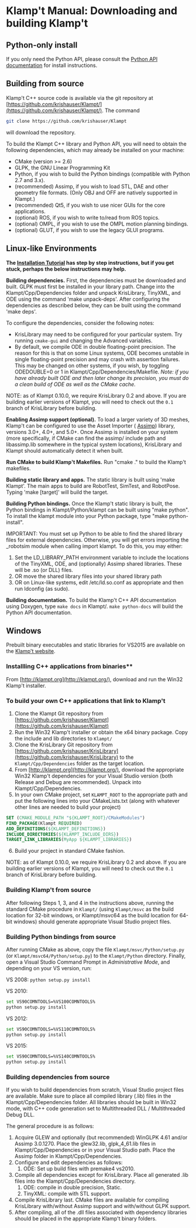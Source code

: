 # Klamp't Manual: Downloading and building Klamp't

## Python-only install

If you only need the Python API, please consult the [Python API documentation](http://motion.cs.illinois.edu/software/klampt/latest/pyklampt_docs/Manual-Installation/) for install instructions.


## Building from source

Klamp't C++ source code is available via the git repository at [https://github.com/krishauser/Klampt/](https://github.com/krishauser/Klampt/). The command
```sh
git clone https://github.com/krishauser/Klampt
```
will download the repository.

To build the Klampt C++ library and Python API, you will need to obtain the following dependencies, which may already be installed on your machine:

- CMake (version &gt;= 2.6)
- GLPK, the GNU Linear Programming Kit
- Python, if you wish to build the Python bindings (compatible with Python 2.7 and 3.x).
- (recommended) Assimp, if you wish to load STL, DAE and other geometry file formats.  (Only OBJ and OFF are natively supported in Klampt.)
- (recommended) Qt5, if you wish to use nicer GUIs for the core applications.
- (optional) ROS, if you wish to write to/read from ROS topics.
- (optional) OMPL, if you wish to use the OMPL motion planning bindings.
- (optional) GLUT, if you wish to use the legacy GLUI programs.




## Linux-like Environments

**The [Installation Tutorial](Tutorials/Install-Linux.md) has step by step instructions, but if you get stuck, perhaps the below instructions may help.**

**Building dependencies.** First, the dependencies must be downloaded and built. GLPK must first be installed in your library path. Change into the Klampt/Cpp/Dependencies folder and unpack KrisLibrary, TinyXML, and ODE using the command 'make unpack-deps'. After configuring the dependencies as described below, they can be built using the command 'make deps'.

To configure the dependencies, consider the following notes:

- KrisLibrary may need to be configured for your particular system. Try running `cmake-gui` and changing the Advanced variables.
- By default, we compile ODE in double floating-point precision.  The reason for this is that on some Linux systems, ODE becomes unstable in single floating-point precision and may crash with assertion failures. This may be changed on other systems, if you wish, by toggling ODEDOUBLE=0 or 1 in Klampt/Cpp/Dependencies/Makefile. _Note: if you have already built ODE and then later change its precision, you must do a clean build of ODE as well as the CMake cache._

NOTE: as of Klampt 0.10.0, we require KrisLibrary 0.2 and above. If you are building earlier versions of Klampt, you will need to check out the `0.1` branch of KrisLibrary before building.

**Enabling Assimp support (optional).** To load a larger variety of 3D meshes, Klamp't can be configured to use the Asset Importer ( [Assimp](http://assimp.sourceforge.net/)) library, versions 3.0+, 4.0+, and 5.0+. Once Assimp is installed on your system (more specifically, if CMake can find the assimp/ include path and libassimp.lib somewhere in the typical system locations), KrisLibrary and Klampt should automatically detect it when built.

**Run CMake to build Klamp't Makefiles.** Run &quot;cmake .&quot; to build the Klamp't makefiles.

**Building static library and apps.** The static library is built using 'make Klampt'. The main apps to build are RobotTest, SimTest, and RobotPose. Typing 'make [target]' will build the target.

**Building Python bindings.** Once the Klamp't static library is built, the Python bindings in Klampt/Python/klampt can be built using &quot;make python&quot;. To install the klampt module into your Python package, type &quot;make python-install&quot;.

IMPORTANT: You must set up Python to be able to find the shared library files for external dependencies. Otherwise, you will get errors importing the \_robotsim module when calling import klampt. To do this, you may either:

1. Set the LD\_LIBRARY\_PATH environment variable to include the locations of the TinyXML, ODE, and (optionally) Assimp shared libraries.  These will be .so (or DLL) files.
2. OR move the shared library files into your shared library path
3. OR on Linux-like systems, edit /etc/ld.so.conf as appropriate and then run ldconfig (as sudo).

**Building documentation.** To build the Klamp't C++ API documentation using Doxygen, type `make docs` in Klampt/. `make python-docs` will build the Python API documentation.



## Windows

Prebuilt binary executables and static libraries for VS2015 are available on the [Klamp't website](http://klampt.org). 

### Installling C++ applications from binaries**

From [http://klampt.org](http://klampt.org/), download and run the Win32 Klamp't installer. 




### To build your own C++ applications that link to Klamp't

1. Clone the Klampt Git repository from [https://github.com/krishauser/Klampt](https://github.com/krishauser/Klampt)
2. Run the Win32 Klamp't installer or obtain the x64 binary package.  Copy the include and lib directories to `Klampt/`
3. Clone the KrisLibrary Git repository from [https://github.com/krishauser/KrisLibrary](https://github.com/krishauser/KrisLibrary) to the `Klampt/Cpp/Dependencies` folder as the target location.
4. From [http://klampt.org](http://klampt.org/), download the appropriate Win32 Klamp't dependencies for your Visual Studio version (both Release and Debug are recommended). Unpack into Klampt/Cpp/Dependencies.
5. In your own CMake project, set `KLAMPT_ROOT` to the appropriate path and put the following lines into your CMakeLists.txt (along with whatever other lines are needed to build your project)
```cmake
SET (CMAKE_MODULE_PATH "${KLAMPT_ROOT}/CMakeModules")
FIND_PACKAGE(Klampt REQUIRED)
ADD_DEFINITIONS(${KLAMPT_DEFINITIONS})
INCLUDE_DIRECTORIES(${KLAMPT_INCLUDE_DIRS})
TARGET_LINK_LIBRARIES(MyApp ${KLAMPT_LIBRARIES})
```
6. Build your project in standard CMake fashion.

NOTE: as of Klampt 0.10.0, we require KrisLibrary 0.2 and above. If you are building earlier versions of Klampt, you will need to check out the `0.1` branch of KrisLibrary before building.

### Building Klamp't from source

After following Steps 1, 3, and 4 in the instructions above, running the standard CMake procedure in `Klampt/` (using `Klampt/msvc` as the build location for 32-bit windows, or Klampt/msvc64 as the build location for 64-bit windows) should generate appropriate Visual Studio project files.

### Building Python bindings from source

After running CMake as above, copy the file `Klampt/msvc/Python/setup.py` (or `Klampt/msvc64/Python/setup.py`) to the `Klampt/Python` directory.  Finally, open a Visual Studio Command Prompt in _Administrative Mode_, and depending on your VS version, run:

VS 2008: `python setup.py install`

VS 2010:
```sh
set VS90COMNTOOLS=%VS100COMNTOOLS%
python setup.py install
```

VS 2012:
```sh
set VS90COMNTOOLS=%VS110COMNTOOLS%
python setup.py install
```

VS 2015:
```sh
set VS90COMNTOOLS=%VS140COMNTOOLS%
python setup.py install
```

### Building dependencies from source

If you wish to build dependencies from scratch, Visual Studio project files are available. Make sure to place all compiled library (.lib) files in the Klampt/Cpp/Dependencies folder.  All libraries should be built in Win32 mode, with C++ code generation set to Multithreaded DLL / Multithreaded Debug DLL.

The general procedure is as follows:

1. Acquire GLEW and optionally (but recommended) WinGLPK 4.61 and/or Assimp 3.0.1270. Place the glew32.lib, glpk\_4\_61.lib files in Klampt/Cpp/Dependencies or in your Visual Studio path. Place the Assimp folder in Klampt/Cpp/Dependencies.
2. Configure and edit dependencies as follows:
    1. ODE: Set up build files with premake4 vs2010.
3. Compile all dependencies except for KrisLibrary. Place all generated .lib files into the Klampt/Cpp/Dependencies directory.
    1. ODE: compile in double precision, Static.
    2. TinyXML: compile with STL support.
4. Compile KrisLibrary last. CMake files are available for compiling KrisLibrary with/without Assimp support and with/without GLPK support. 
5. After compiling, all of the .dll files associated with dependency libraries should be placed in the appropriate Klamp't binary folders.

